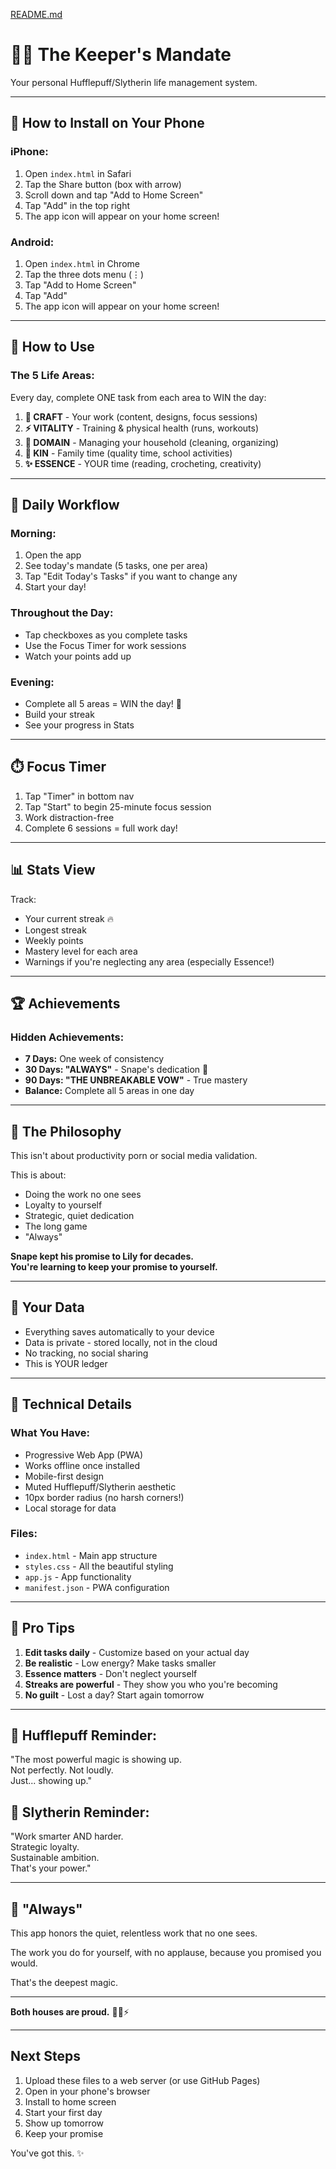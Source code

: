 [README.md](https://github.com/user-attachments/files/22993480/README.md)
# 🦡🐍 The Keeper's Mandate

Your personal Hufflepuff/Slytherin life management system.

---

## 📱 How to Install on Your Phone

### iPhone:
1. Open `index.html` in Safari
2. Tap the Share button (box with arrow)
3. Scroll down and tap "Add to Home Screen"
4. Tap "Add" in the top right
5. The app icon will appear on your home screen!

### Android:
1. Open `index.html` in Chrome
2. Tap the three dots menu (⋮)
3. Tap "Add to Home Screen"
4. Tap "Add"
5. The app icon will appear on your home screen!

---

## 🎯 How to Use

### The 5 Life Areas:

Every day, complete ONE task from each area to WIN the day:

1. **📜 CRAFT** - Your work (content, designs, focus sessions)
2. **⚡ VITALITY** - Training & physical health (runs, workouts)
3. **🏰 DOMAIN** - Managing your household (cleaning, organizing)
4. **💛 KIN** - Family time (quality time, school activities)
5. **✨ ESSENCE** - YOUR time (reading, crocheting, creativity)

---

## 📅 Daily Workflow

### Morning:
1. Open the app
2. See today's mandate (5 tasks, one per area)
3. Tap "Edit Today's Tasks" if you want to change any
4. Start your day!

### Throughout the Day:
- Tap checkboxes as you complete tasks
- Use the Focus Timer for work sessions
- Watch your points add up

### Evening:
- Complete all 5 areas = WIN the day! 🎉
- Build your streak
- See your progress in Stats

---

## ⏱️ Focus Timer

1. Tap "Timer" in bottom nav
2. Tap "Start" to begin 25-minute focus session
3. Work distraction-free
4. Complete 6 sessions = full work day!

---

## 📊 Stats View

Track:
- Your current streak 🔥
- Longest streak
- Weekly points
- Mastery level for each area
- Warnings if you're neglecting any area (especially Essence!)

---

## 🏆 Achievements

### Hidden Achievements:
- **7 Days:** One week of consistency
- **30 Days: "ALWAYS"** - Snape's dedication 🖤
- **90 Days: "THE UNBREAKABLE VOW"** - True mastery
- **Balance:** Complete all 5 areas in one day

---

## 🎨 The Philosophy

This isn't about productivity porn or social media validation.

This is about:
- Doing the work no one sees
- Loyalty to yourself
- Strategic, quiet dedication
- The long game
- "Always"

**Snape kept his promise to Lily for decades.**  
**You're learning to keep your promise to yourself.**

---

## 💾 Your Data

- Everything saves automatically to your device
- Data is private - stored locally, not in the cloud
- No tracking, no social sharing
- This is YOUR ledger

---

## 🔧 Technical Details

### What You Have:
- Progressive Web App (PWA)
- Works offline once installed
- Mobile-first design
- Muted Hufflepuff/Slytherin aesthetic
- 10px border radius (no harsh corners!)
- Local storage for data

### Files:
- `index.html` - Main app structure
- `styles.css` - All the beautiful styling
- `app.js` - App functionality
- `manifest.json` - PWA configuration

---

## 🎯 Pro Tips

1. **Edit tasks daily** - Customize based on your actual day
2. **Be realistic** - Low energy? Make tasks smaller
3. **Essence matters** - Don't neglect yourself
4. **Streaks are powerful** - They show you who you're becoming
5. **No guilt** - Lost a day? Start again tomorrow

---

## 🦡 Hufflepuff Reminder:

"The most powerful magic is showing up.  
Not perfectly. Not loudly.  
Just... showing up."

## 🐍 Slytherin Reminder:

"Work smarter AND harder.  
Strategic loyalty.  
Sustainable ambition.  
That's your power."

---

## 🖤 "Always"

This app honors the quiet, relentless work that no one sees.

The work you do for yourself, with no applause, because you promised you would.

That's the deepest magic.

---

**Both houses are proud.** 🦡🐍⚡

---

## Next Steps

1. Upload these files to a web server (or use GitHub Pages)
2. Open in your phone's browser
3. Install to home screen
4. Start your first day
5. Show up tomorrow
6. Keep your promise

You've got this. ✨

